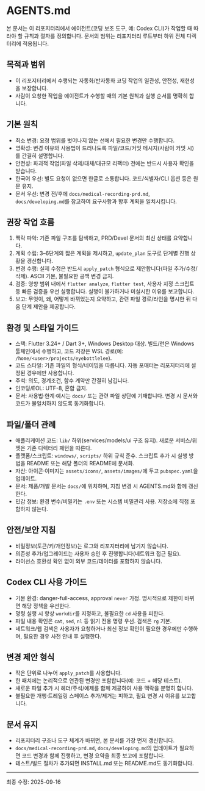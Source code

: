 # AGENTS.md

본 문서는 이 리포지터리에서 에이전트(코딩 보조 도구, 예: Codex CLI)가 작업할 때 따라야 할 규칙과 절차를 정의합니다. 문서의 범위는 리포지터리 루트부터 하위 전체 디렉터리에 적용됩니다.

## 목적과 범위
- 이 리포지터리에서 수행되는 자동화/반자동화 코딩 작업의 일관성, 안전성, 재현성을 보장합니다.
- 사람이 요청한 작업을 에이전트가 수행할 때의 기본 원칙과 실행 순서를 명확히 합니다.

## 기본 원칙
- 최소 변경: 요청 범위를 벗어나지 않는 선에서 필요한 변경만 수행합니다.
- 명확성: 변경 이유와 사용법이 드러나도록 파일/코드/커밋 메시지(사람이 커밋 시)를 간결히 설명합니다.
- 안전성: 파괴적 작업(파일 삭제/대체/대규모 리팩터) 전에는 반드시 사용자 확인을 받습니다.
- 한국어 우선: 별도 요청이 없으면 한글로 소통합니다. 코드/식별자/CLI 옵션 등은 원문 유지.
- 문서 우선: 변경 전/후에 `docs/medical-recording-prd.md`, `docs/developing.md`를 참고하여 요구사항과 향후 계획을 일치시킵니다.

## 권장 작업 흐름
1) 맥락 파악: 기존 파일 구조를 탐색하고, PRD/Devel 문서의 최신 상태를 요약합니다.
2) 계획 수립: 3–6단계의 짧은 계획을 제시하고, `update_plan` 도구로 단계별 진행 상황을 갱신합니다.
3) 변경 수행: 실제 수정은 반드시 `apply_patch` 형식으로 제안합니다(파일 추가/수정/삭제). ASCII 기본, 불필요한 공백 변경 금지.
4) 검증: 영향 범위 내에서 `flutter analyze`, `flutter test`, 사용자 지정 스크립트 등 빠른 검증을 우선 실행합니다. 실행이 불가하거나 미실시한 이유를 보고합니다.
5) 보고: 무엇이, 왜, 어떻게 바뀌었는지 요약하고, 관련 파일 경로/라인을 명시한 뒤 다음 단계 제안을 제공합니다.

## 환경 및 스타일 가이드
- 스택: Flutter 3.24+ / Dart 3+, Windows Desktop 대상. 빌드/런은 Windows 툴체인에서 수행하고, 코드 저장은 WSL 경로(예: `/home/<user>/projects/eyebottlelee`).
- 코드 스타일: 기존 파일의 형식/네이밍을 따릅니다. 자동 포매터는 리포지터리에 설정된 경우에만 사용합니다.
- 주석: 의도, 경계조건, 함수 계약만 간결히 남깁니다.
- 인코딩/EOL: UTF-8, 혼합 금지.
- 문서: 사용법·한계·예시는 `docs/` 또는 관련 파일 상단에 기재합니다. 변경 시 문서와 코드가 불일치하지 않도록 동기화합니다.

## 파일/폴더 관례
- 애플리케이션 코드: `lib/` 하위(services/models/ui 구조 유지). 새로운 서비스/위젯은 기존 디렉터리 패턴을 따른다.
- 플랫폼/스크립트: `windows/`, `scripts/` 하위 규칙 준수. 스크립트 추가 시 실행 방법을 README 또는 해당 폴더의 README에 문서화.
- 자산: 아이콘·이미지는 `assets/icons/`, `assets/images/`에 두고 `pubspec.yaml`을 업데이트.
- 문서: 제품/개발 문서는 `docs/`에 위치하며, 지침 변경 시 AGENTS.md와 함께 갱신한다.
- 민감 정보: 환경 변수/비밀키는 `.env` 또는 시스템 비밀관리 사용. 저장소에 직접 포함하지 않는다.

## 안전/보안 지침
- 비밀정보(토큰/키/개인정보)는 로그와 리포지터리에 남기지 않습니다.
- 의존성 추가/업그레이드는 사용자 승인 후 진행합니다(네트워크 접근 필요).
- 라이선스 호환성 확인 없이 외부 코드/데이터를 포함하지 않습니다.

## Codex CLI 사용 가이드
- 기본 환경: danger-full-access, approval `never` 가정. 명시적으로 제한이 바뀌면 해당 정책을 우선한다.
- 명령 실행 시 항상 `workdir`를 지정하고, 불필요한 `cd` 사용을 피한다.
- 파일 내용 확인은 `cat`, `sed`, `nl` 등 읽기 전용 명령 우선. 검색은 `rg` 기본.
- 네트워크/웹 검색은 사용자가 요청하거나 최신 정보 확인이 필요한 경우에만 수행하며, 필요한 경우 사전 안내 후 실행한다.

## 변경 제안 형식
- 작은 단위로 나누어 `apply_patch`를 사용합니다.
- 한 패치에는 논리적으로 연관된 변경만 포함합니다(예: 코드 + 해당 테스트).
- 새로운 파일 추가 시 헤더/주석/예제를 함께 제공하여 사용 맥락을 분명히 합니다.
- 불필요한 개행·트레일링 스페이스 추가/제거는 피하고, 필요 변경 시 이유를 보고합니다.

## 문서 유지
- 리포지터리 구조나 도구 체계가 바뀌면, 본 문서를 가장 먼저 갱신합니다.
- `docs/medical-recording-prd.md`, `docs/developing.md`의 업데이트가 필요하면 코드 변경과 함께 진행하고, 변경 요약을 최종 보고에 포함합니다.
- 테스트/빌드 절차가 추가되면 INSTALL.md 또는 README.md도 동기화합니다.

---
최종 수정: 2025-09-16

